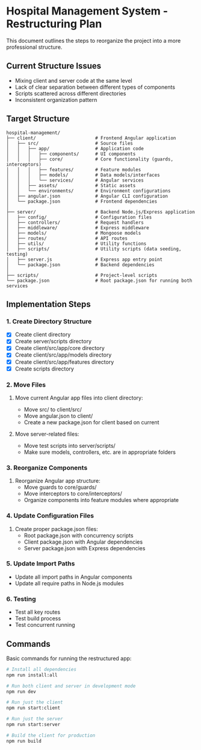 # Hospital Management System - Restructuring Plan

This document outlines the steps to reorganize the project into a more professional structure.

## Current Structure Issues
- Mixing client and server code at the same level
- Lack of clear separation between different types of components
- Scripts scattered across different directories
- Inconsistent organization pattern

## Target Structure
```
hospital-management/
├── client/                      # Frontend Angular application
│   ├── src/                     # Source files
│   │   ├── app/                 # Application code
│   │   │   ├── components/      # UI components
│   │   │   ├── core/            # Core functionality (guards, interceptors)
│   │   │   ├── features/        # Feature modules
│   │   │   ├── models/          # Data models/interfaces
│   │   │   └── services/        # Angular services
│   │   ├── assets/              # Static assets
│   │   └── environments/        # Environment configurations
│   ├── angular.json             # Angular CLI configuration
│   └── package.json             # Frontend dependencies
│
├── server/                      # Backend Node.js/Express application
│   ├── config/                  # Configuration files
│   ├── controllers/             # Request handlers
│   ├── middleware/              # Express middleware
│   ├── models/                  # Mongoose models
│   ├── routes/                  # API routes
│   ├── utils/                   # Utility functions
│   ├── scripts/                 # Utility scripts (data seeding, testing)
│   ├── server.js                # Express app entry point
│   └── package.json             # Backend dependencies
│
├── scripts/                     # Project-level scripts
└── package.json                 # Root package.json for running both services
```

## Implementation Steps

### 1. Create Directory Structure
- [x] Create client directory
- [x] Create server/scripts directory
- [x] Create client/src/app/core directory
- [x] Create client/src/app/models directory
- [x] Create client/src/app/features directory
- [x] Create scripts directory

### 2. Move Files
1. Move current Angular app files into client directory:
   - Move src/ to client/src/
   - Move angular.json to client/
   - Create a new package.json for client based on current

2. Move server-related files:
   - Move test scripts into server/scripts/
   - Make sure models, controllers, etc. are in appropriate folders

### 3. Reorganize Components
1. Reorganize Angular app structure:
   - Move guards to core/guards/
   - Move interceptors to core/interceptors/
   - Organize components into feature modules where appropriate

### 4. Update Configuration Files
1. Create proper package.json files:
   - Root package.json with concurrency scripts
   - Client package.json with Angular dependencies
   - Server package.json with Express dependencies

### 5. Update Import Paths
- Update all import paths in Angular components
- Update all require paths in Node.js modules

### 6. Testing
- Test all key routes
- Test build process
- Test concurrent running

## Commands

Basic commands for running the restructured app:

```bash
# Install all dependencies
npm run install:all

# Run both client and server in development mode
npm run dev

# Run just the client
npm run start:client

# Run just the server
npm run start:server

# Build the client for production
npm run build
``` 
